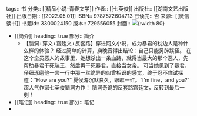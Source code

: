 tags:: 书
分类:: [[精品小说-青春文学]]
作者:: [[七英俊]]
出版社:: [[湖南文艺出版社]]
出版日期:: [[2022.05.01]]
ISBN:: 9787572604713
已读完:: 否
来源:: [[微信读书]]
书籍id:: 3300024150
版本:: 729556055
封面:: ![](https://cdn.weread.qq.com/weread/cover/50/3300024150/s_3300024150.jpg){:width 80}

- [[简介]]
  heading:: true
  部分:: 简介
	- 【脑洞+穿文+宫廷文+反套路】穿进网文小说，成为暴君的枕边人是种什么样的体验？ 
	  经过简单的计算，庾晚音得出结论：自己只能另辟蹊径。 
	  在这个全员恶人的故事里，她想杀出一条血路，就得当最大的那个恶人，先帮助暴君干死端王，然后再干死暴君，直接当女帝。 
	  可当她见到了暴君，仔细琢磨他一言一行中那一丝诡异的似曾相识的感觉，终于忍不住试探道：“How are you?” 
	  夏侯澹沉默良久，眼眶一红。“I’m fine，and you?” 
	  超人气作家七英俊脑洞力作！ 
	  脑洞奇诡的反套路宫廷文，反转到最后一刻！
- [[笔记]]
  heading:: true
  部分:: 笔记
-
